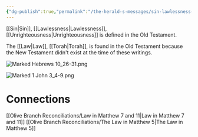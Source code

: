 ```yaml
---
{"dg-publish":true,"permalink":"/the-herald-s-messages/sin-lawlessness-unrighteousness/","tags":["#Hebrews10","#1John3","#TheHeraldsMessages"]}
---
```




[[Sin\|Sin]], [[Lawlessness\|Lawlessness]], [[Unrighteousness\|Unrighteousness]] is defined in the Old Testament. 

The [[Law\|Law]], [[Torah\|Torah]], is found in the Old Testament because the New Testament didn't exist at the time of these writings.

![Marked Hebrews 10_26-31.png](/img/user/Assets/attachments/Marked%20Hebrews%2010_26-31.png)


![Marked 1 John 3_4-9.png](/img/user/Assets/attachments/Marked%201%20John%203_4-9.png)


# Connections
[[Olive Branch Reconciliations/Law in Matthew 7 and 11\|Law in Matthew 7 and 11]]
[[Olive Branch Reconciliations/The Law in Matthew 5\|The Law in Matthew 5]]